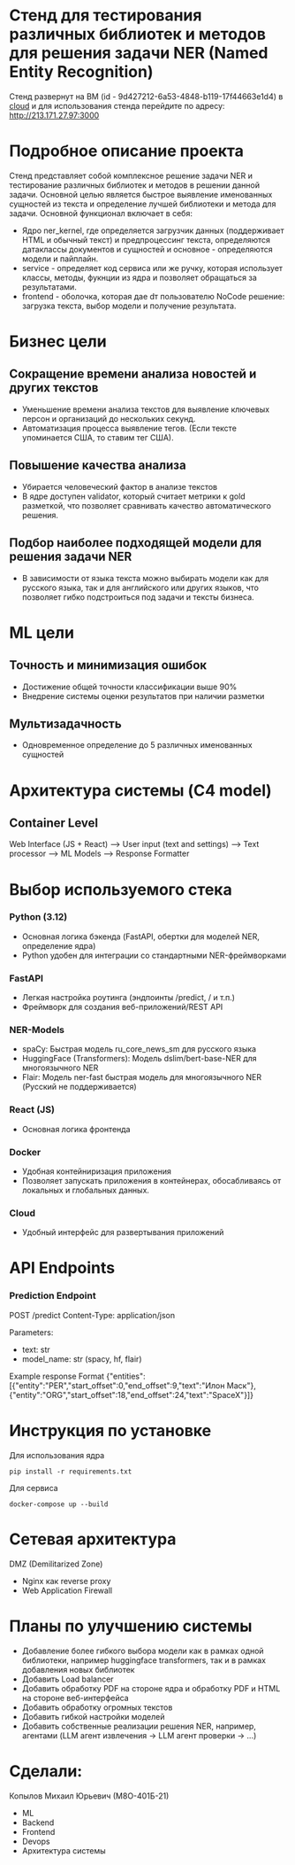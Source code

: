 # Стенд для тестирования различных библиотек и методов для решения задачи NER (Named Entity Recognition)

Стенд развернут на ВМ (id - 9d427212-6a53-4848-b119-17f44663e1d4) в [cloud](https://cloud.ru) и для использования стенда перейдите по адресу: http://213.171.27.97:3000

# Подробное описание проекта

Стенд представляет собой комплексное решение задачи NER и тестирование различных библиотек и методов в решении данной задачи. Основной целью является быстрое выявление именованных сущностей из текста и определение лучшей библиотеки и метода для задачи. Основной функционал включает в себя:
- Ядро ner_kernel, где определяется загрузчик данных (поддерживает HTML и обычный текст) и предпроцессинг текста, определяются датаклассы документов и сущностей и основное - определяются модели и пайплайн.
- service - определяет код сервиса или же ручку, которая использует классы, методы, фукнции из ядра и позволяет обращаться за результатами.
- frontend - оболочка, которая дае dт пользователю NoCode решение: загрузка текста, выбор модели и получение результата.
 
# Бизнес цели
## Сокращение времени анализа новостей и других текстов
- Уменьшение времени анализа текстов для выявление ключевых персон и организаций до нескольких секунд.
- Автоматизация процесса выявление тегов. (Если тексте упоминается США, то ставим тег США).

## Повышение качества анализа
- Убирается человеческий фактор в анализе текстов
- В ядре доступен validator, который считает метрики к gold разметкой, что позволяет сравнивать качество автоматического решения.

## Подбор наиболее подходящей модели для решения задачи NER
- В зависимости от языка текста можно выбирать модели как для русского языка, так и для английского или других языков, что позволяет гибко подстроиться под задачи и тексты бизнеса.

# ML цели
## Точность и минимизация ошибок
- Достижение общей точности классификации выше 90%
- Внедрение системы оценки результатов при наличии разметки

## Мультизадачность
- Одновременное определение до 5 различных именованных сущностей

# Архитектура системы (C4 model)
## Container Level
Web Interface (JS + React) --> User input (text and settings) --> Text processor --> ML Models --> Response Formatter

# Выбор используемого стека
### Python (3.12)
- Основная логика бэкенда (FastAPI, обертки для моделей NER, определение ядра)
- Python удобен для интеграции со стандартными NER-фреймворками

### FastAPI
- Легкая настройка роутинга (эндпоинты /predict, / и т.п.)
- Фреймворк для создания веб-приложений/REST API

### NER-Models
- spaCy: Быстрая модель ru_core_news_sm для русского языка
- HuggingFace (Transformers): Модель dslim/bert-base-NER для многоязычного NER
- Flair: Модель ner-fast быстрая модель для многоязычного NER (Русский не поддерживается)

### React (JS)
- Основная логика фронтенда

### Docker
- Удобная контейниризация приложения
- Позволяет запускать приложения в контейнерах, обосабливаясь от локальных и глобальных данных.

### Cloud
- Удобный интерфейс для развертывания приложений

# API Endpoints
### Prediction Endpoint
POST /predict Content-Type: application/json

Parameters:
- text: str
- model_name: str (spacy, hf, flair)

Example response Format
{"entities":[{"entity":"PER","start_offset":0,"end_offset":9,"text":"Илон Маск"},{"entity":"ORG","start_offset":18,"end_offset":24,"text":"SpaceX"}]}

# Инструкция по установке
Для использования ядра
```
pip install -r requirements.txt
```
Для сервиса
```
docker-compose up --build
```

# Сетевая архитектура
DMZ (Demilitarized Zone)
- Nginx как reverse proxy
- Web Application Firewall

# Планы по улучшению системы
- Добавление более гибкого выбора модели как в рамках одной библиотеки, например huggingface transformers, так и в рамках добавления новых библиотек
- Добавить Load balancer
- Добавить обработку PDF на стороне ядра и обработку PDF и HTML на стороне веб-интерфейса
- Добавить обработку огромных текстов
- Добавить гибкой настройки моделей
- Добавить собственные реализации решения NER, например, агентами (LLM агент извлечения -> LLM агент проверки -> ...)

# Сделали:

Копылов Михаил Юрьевич (М8О-401Б-21)

- ML
- Backend
- Frontend
- Devops
- Архитектура системы
